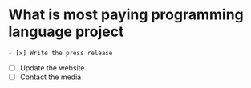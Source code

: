 # What is most paying programming language project
	- [x] Write the press release
- [ ] Update the website
- [ ] Contact the media
